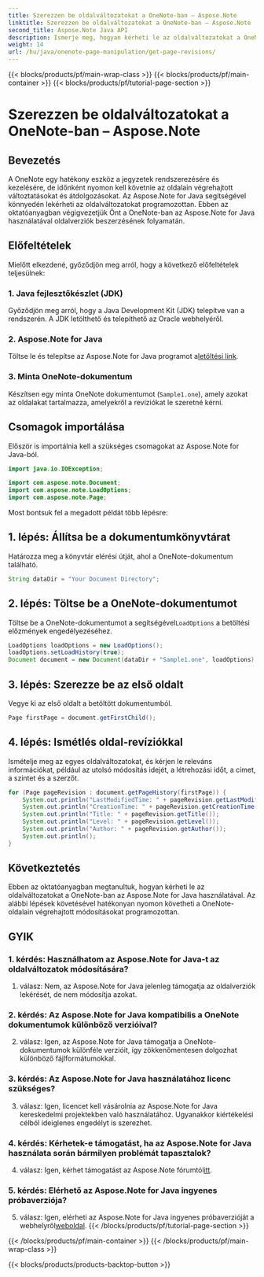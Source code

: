 ```yaml
---
title: Szerezzen be oldalváltozatokat a OneNote-ban – Aspose.Note
linktitle: Szerezzen be oldalváltozatokat a OneNote-ban – Aspose.Note
second_title: Aspose.Note Java API
description: Ismerje meg, hogyan kérheti le az oldalváltozatokat a OneNote-ban az Aspose.Note for Java használatával. Kövesse lépésenkénti útmutatónkat a változások hatékony nyomon követéséhez.
weight: 14
url: /hu/java/onenote-page-manipulation/get-page-revisions/
---
```


{{< blocks/products/pf/main-wrap-class >}}
{{< blocks/products/pf/main-container >}}
{{< blocks/products/pf/tutorial-page-section >}}

# Szerezzen be oldalváltozatokat a OneNote-ban – Aspose.Note

## Bevezetés

A OneNote egy hatékony eszköz a jegyzetek rendszerezésére és kezelésére, de időnként nyomon kell követnie az oldalain végrehajtott változtatásokat és átdolgozásokat. Az Aspose.Note for Java segítségével könnyedén lekérheti az oldalváltozatokat programozottan. Ebben az oktatóanyagban végigvezetjük Önt a OneNote-ban az Aspose.Note for Java használatával oldalverziók beszerzésének folyamatán.

## Előfeltételek

Mielőtt elkezdené, győződjön meg arról, hogy a következő előfeltételek teljesülnek:

### 1. Java fejlesztőkészlet (JDK)

Győződjön meg arról, hogy a Java Development Kit (JDK) telepítve van a rendszerén. A JDK letölthető és telepíthető az Oracle webhelyéről.

### 2. Aspose.Note for Java

Töltse le és telepítse az Aspose.Note for Java programot a[letöltési link](https://releases.aspose.com/note/java/).

### 3. Minta OneNote-dokumentum

Készítsen egy minta OneNote dokumentumot (`Sample1.one`), amely azokat az oldalakat tartalmazza, amelyekről a revíziókat le szeretné kérni.

## Csomagok importálása

Először is importálnia kell a szükséges csomagokat az Aspose.Note for Java-ból.

```java
import java.io.IOException;

import com.aspose.note.Document;
import com.aspose.note.LoadOptions;
import com.aspose.note.Page;
```

Most bontsuk fel a megadott példát több lépésre:

## 1. lépés: Állítsa be a dokumentumkönyvtárat

Határozza meg a könyvtár elérési útját, ahol a OneNote-dokumentum található.

```java
String dataDir = "Your Document Directory";
```

## 2. lépés: Töltse be a OneNote-dokumentumot

 Töltse be a OneNote-dokumentumot a segítségével`LoadOptions` a betöltési előzmények engedélyezéséhez.

```java
LoadOptions loadOptions = new LoadOptions();
loadOptions.setLoadHistory(true);
Document document = new Document(dataDir + "Sample1.one", loadOptions);
```

## 3. lépés: Szerezze be az első oldalt

Vegye ki az első oldalt a betöltött dokumentumból.

```java
Page firstPage = document.getFirstChild();
```

## 4. lépés: Ismétlés oldal-revíziókkal

Ismételje meg az egyes oldalváltozatokat, és kérjen le releváns információkat, például az utolsó módosítás idejét, a létrehozási időt, a címet, a szintet és a szerzőt.

```java
for (Page pageRevision : document.getPageHistory(firstPage)) {
    System.out.println("LastModifiedTime: " + pageRevision.getLastModifiedTime());
    System.out.println("CreationTime: " + pageRevision.getCreationTime());
    System.out.println("Title: " + pageRevision.getTitle());
    System.out.println("Level: " + pageRevision.getLevel());
    System.out.println("Author: " + pageRevision.getAuthor());
    System.out.println();
}
```

## Következtetés

Ebben az oktatóanyagban megtanultuk, hogyan kérheti le az oldalváltozatokat a OneNote-ban az Aspose.Note for Java használatával. Az alábbi lépések követésével hatékonyan nyomon követheti a OneNote-oldalain végrehajtott módosításokat programozottan.

## GYIK

### 1. kérdés: Használhatom az Aspose.Note for Java-t az oldalváltozatok módosítására?

1. válasz: Nem, az Aspose.Note for Java jelenleg támogatja az oldalverziók lekérését, de nem módosítja azokat.

### 2. kérdés: Az Aspose.Note for Java kompatibilis a OneNote dokumentumok különböző verzióival?

2. válasz: Igen, az Aspose.Note for Java támogatja a OneNote-dokumentumok különféle verzióit, így zökkenőmentesen dolgozhat különböző fájlformátumokkal.

### 3. kérdés: Az Aspose.Note for Java használatához licenc szükséges?

3. válasz: Igen, licencet kell vásárolnia az Aspose.Note for Java kereskedelmi projektekben való használatához. Ugyanakkor kiértékelési célból ideiglenes engedélyt is szerezhet.

### 4. kérdés: Kérhetek-e támogatást, ha az Aspose.Note for Java használata során bármilyen problémát tapasztalok?

 4. válasz: Igen, kérhet támogatást az Aspose.Note fórumtól[itt](https://forum.aspose.com/c/note/28).

### 5. kérdés: Elérhető az Aspose.Note for Java ingyenes próbaverziója?

 5. válasz: Igen, elérheti az Aspose.Note for Java ingyenes próbaverzióját a webhelyről[weboldal](https://releases.aspose.com/).
{{< /blocks/products/pf/tutorial-page-section >}}

{{< /blocks/products/pf/main-container >}}
{{< /blocks/products/pf/main-wrap-class >}}

{{< blocks/products/products-backtop-button >}}
